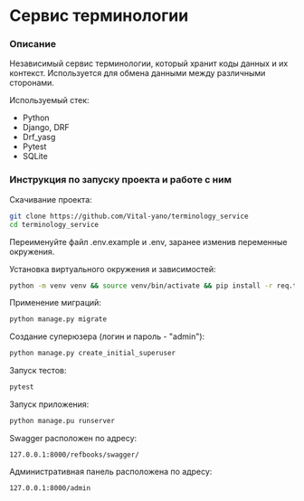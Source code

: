 # Сервис терминологии

### Описание

Независимый сервис терминологии, который хранит коды данных и их контекст. Используется для обмена данными между различными сторонами.

Используемый стек:

- Python
- Django, DRF
- Drf_yasg
- Pytest
- SQLite

### Инструкция по запуску проекта и работе с ним

Скачивание проекта:

```bash
git clone https://github.com/Vital-yano/terminology_service
cd terminology_service
```

Переименуйте файл .env.example и .env, заранее изменив переменные окружения.

Установка виртуального окружения и зависимостей:

```bash
python -m venv venv && source venv/bin/activate && pip install -r req.txt
```

Применение миграций:

```bash
python manage.py migrate
```

Создание суперюзера (логин и пароль - "admin"):

```bash
python manage.py create_initial_superuser
```

Запуск тестов:

```bash
pytest
```

Запуск приложения:

```bash
python manage.pu runserver
```

Swagger расположен по адресу:

```
127.0.0.1:8000/refbooks/swagger/
```

Административная панель расположена по адресу:

```
127.0.0.1:8000/admin
```
